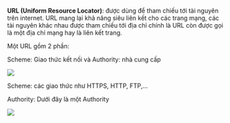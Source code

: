 **URL (Uniform Resource Locator)**: được dùng để tham chiếu tới tài nguyên trên internet. URL mang lại khả năng siêu liên kết cho các trang mạng, các tài nguyên khác nhau được tham chiếu tới địa chỉ chính là URL còn được gọi là một địa chỉ mạng hay là liên kết trang.

Một URL gồm 2 phần:

 Scheme: Giao thức kết nối và Authority: nhà cung cấp
 
 <img src="https://i.imgur.com/d03PAQG.png">

Scheme: các giao thức như HTTPS, HTTP, FTP,...

Authority: Dưới đây là một Authority

<img src="https://i.imgur.com/nCTUIHp.png">

